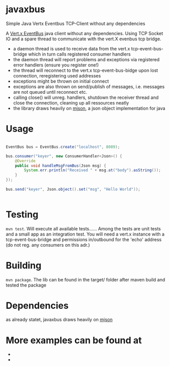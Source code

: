 # javaxbus
Simple Java Vertx  Eventbus  TCP-Client without any dependencies

A [Vert.x EventBus](http://vertx.io/docs/vertx-core/java/#event_bus) java client without any dependencies. Using TCP Socket
IO and a spare thread to communicate with the vert.X evenbus tcp bridge. 

* a daemon thread is used to receive data from the vert.x tcp-event-bus-bridge which in turn calls registered consumer handlers
* the daemon thread will report problems and exceptions via registered error handlers (ensure you register one!)
* the thread will reconnect to the vert.x tcp-event-bus-bidge upon lost connection, reregistering used addresses
* exceptions might be thrown on initial connect
* exceptions are also thrown on send/publish of messages, i.e. messages are not queued until reconnect etc.
* calling close() will unreg. handlers, shutdown the receiver thread and close the connection, cleaning up all ressources neatly 
* the library draws heavily on [mjson](https://bolerio.github.io/mjson/), a json object implementation for java


# Usage
```java

EventBus bus = EventBus.create("localhost", 8089);

bus.consumer("keyer", new ConsumerHandler<Json>() {
	@Override
	public void handleMsgFromBus(Json msg) {
    	System.err.println("Received " + msg.at("body").asString());
    }
});
   
bus.send("keyer", Json.object().set("msg", "Hello World"));
     
```

# Testing
`mvn test`. Will execute all available tests......  Among the tests are unit tests and a small app as an integration test. 
You will need a vert.x instance with a tcp-event-bus-bridge and permissions in/outbound for the 'echo' address (do not reg.
any consumers on this adr.)   

# Building

`mvn package`. The lib can be found in the target/ folder after maven build and tested the package


# Dependencies
as already statet, javaxbus draws heavily on [mjson](https://bolerio.github.io/mjson/)

# More examples can be found at  
*  
* 
